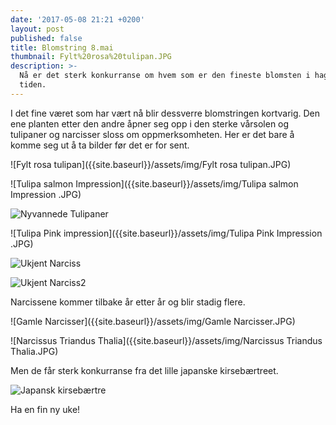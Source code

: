 ```yaml
---
date: '2017-05-08 21:21 +0200'
layout: post
published: false
title: Blomstring 8.mai
thumbnail: Fylt%20rosa%20tulipan.JPG
description: >-
  Nå er det sterk konkurranse om hvem som er den fineste blomsten i hagen for
  tiden.
---
```


I det fine været som har vært nå blir dessverre blomstringen kortvarig. Den ene planten etter den andre åpner seg opp i den sterke vårsolen og tulipaner og narcisser sloss om oppmerksomheten. Her er det bare å komme seg ut å ta bilder før det er for sent. 

![Fylt rosa tulipan]({{site.baseurl}}/assets/img/Fylt rosa tulipan.JPG)

![Tulipa salmon Impression]({{site.baseurl}}/assets/img/Tulipa salmon Impression .JPG)

<!--more-->

![Nyvannede Tulipaner]({{site.baseurl}}/assets/img/_MG_4904.JPG)

![Tulipa Pink impression]({{site.baseurl}}/assets/img/Tulipa Pink Impression .JPG)

![Ukjent Narciss]({{site.baseurl}}/assets/img/_MG_4907.JPG)

![Ukjent Narciss2]({{site.baseurl}}/assets/img/_MG_4911.JPG)

 Narcissene kommer tilbake år etter år og blir stadig flere.

![Gamle Narcisser]({{site.baseurl}}/assets/img/Gamle Narcisser.JPG)

![Narcissus Triandus Thalia]({{site.baseurl}}/assets/img/Narcissus Triandus Thalia.JPG)

Men de får sterk konkurranse fra det lille japanske kirsebærtreet. 

![Japansk kirsebærtre]({{site.baseurl}}/assets/img/_MG_4930.JPG)

Ha en fin ny uke!

